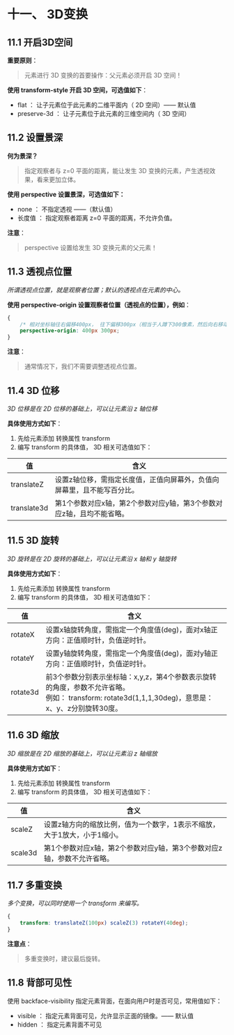 # 十一、 3D变换 
## 11.1 开启3D空间 
**重要原则**：
>元素进行 3D 变换的首要操作：父元素必须开启 3D 空间！

**使用 transform-style 开启 3D 空间，可选值如下**： 
- flat ： 让子元素位于此元素的二维平面内（ 2D 空间）—— 默认值 
- preserve-3d ： 让子元素位于此元素的三维空间内（ 3D 空间）

## 11.2 设置景深 

**何为景深？**
>指定观察者与 z=0 平面的距离，能让发生 3D 变换的元素，产生透视效果，看来更加立体。

**使用 perspective 设置景深，可选值如下：**
- none ： 不指定透视 ——（默认值）
- 长度值 ： 指定观察者距离 z=0 平面的距离，不允许负值。 

**注意**： 
>perspective 设置给发生 3D 变换元素的父元素！

## 11.3 透视点位置 

*所谓透视点位置，就是观察者位置；默认的透视点在元素的中心。* 

**使用 perspective-origin 设置观察者位置（透视点的位置），例如**：
```css
{
    /* 相对坐标轴往右偏移400px， 往下偏移300px（相当于人蹲下300像素，然后向右移动400像素看元素）*/
    perspective-origin: 400px 300px;
}
```

**注意**：
>通常情况下，我们不需要调整透视点位置。

## 11.4 3D 位移 

*3D 位移是在 2D 位移的基础上，可以让元素沿 z 轴位移*

**具体使用方式如下**： 
1. 先给元素添加 转换属性 transform
2. 编写 transform 的具体值， 3D 相关可选值如下： 

| 值           | 含义                                    |
|-------------|---------------------------------------|
| translateZ  | 设置z轴位移，需指定长度值，正值向屏幕外，负值向屏幕里，且不能写百分比。  |
| translate3d | 第1个参数对应x轴，第2个参数对应y轴，第3个参数对应z轴，且均不能省略。 |


## 11.5 3D 旋转 

*3D 旋转是在 2D 旋转的基础上，可以让元素沿 x 轴和 y 轴旋转*

**具体使用方式如下**： 
1. 先给元素添加 转换属性 transform 
2. 编写 transform 的具体值， 3D 相关可选值如下： 

| 值     | 含义     |
|----------|--------|
| rotateX  | 设置x轴旋转角度，需指定一个角度值(deg)，面对x轴正方向：正值顺时针，负值逆时针。                                                        |
| rotateY  | 设置y轴旋转角度，需指定一个角度值(deg)，面对y轴正方向：正值顺时针，负值逆时针。                                                        |
| rotate3d | 前3个参数分别表示坐标轴：x,y,z，第4个参数表示旋转的角度，参数不允许省略。<br>例如： transform: rotate3d(1,1,1,30deg)，意思是：x、y、z分别旋转30度。 |

## 11.6 3D 缩放 

*3D 缩放是在 2D 缩放的基础上，可以让元素沿 z 轴缩放*

**具体使用方式如下**：
1. 先给元素添加 转换属性 transform
2. 编写 transform 的具体值， 3D 相关可选值如下：
   
| 值       | 含义                                     |
|---------|----------------------------------------|
| scaleZ  | 设置z轴方向的缩放比例，值为一个数字，1表示不缩放，大于1放大，小于1缩小。 |
| scale3d | 第1个参数对应x轴，第2个参数对应y轴，第3个参数对应z轴，参数不允许省略。 |

## 11.7 多重变换 

*多个变换，可以同时使用一个 transform 来编写。*

```css
{
    transform: translateZ(100px) scaleZ(3) rotateY(40deg); 
}    
```

**注意点**：

>多重变换时，建议最后旋转。
    
## 11.8 背部可见性 
使用 backface-visibility 指定元素背面，在面向用户时是否可见，常用值如下：
- visible ： 指定元素背面可见，允许显示正面的镜像。—— 默认值
- hidden ： 指定元素背面不可见

